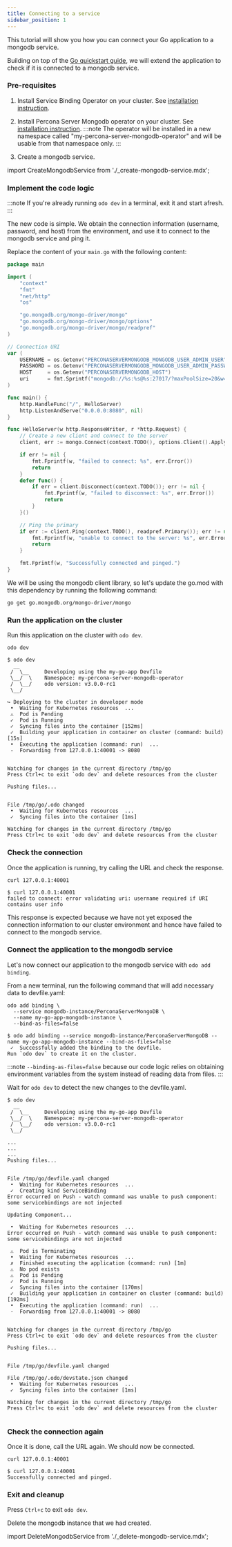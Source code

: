 ```yaml
---
title: Connecting to a service
sidebar_position: 1
---
```


This tutorial will show you how you can connect your Go application to a mongodb service.

Building on top of the [Go quickstart guide](../quickstart/go.md), we will extend the application to check if it is connected to a mongodb service.

### Pre-requisites
1. Install Service Binding Operator on your cluster.  See [installation instruction](https://operatorhub.io/operator/service-binding-operator).

2. Install Percona Server Mongodb operator on your cluster. See [installation instruction](https://operatorhub.io/operator/percona-server-mongodb-operator).
:::note
The operator will be installed in a new namespace called "my-percona-server-mongodb-operator" and will be usable from that namespace only.
:::
3. Create a mongodb service.

import CreateMongodbService from './_create-mongodb-service.mdx';

<CreateMongodbService/>

### Implement the code logic
:::note
If you're already running `odo dev` in a terminal, exit it and start afresh.
:::

The new code is simple. We obtain the connection information (username, password, and host) from the environment, and use it to connect to the mongodb service and ping it. 

Replace the content of your `main.go` with the following content:
```go
package main

import (
	"context"
	"fmt"
	"net/http"
	"os"

	"go.mongodb.org/mongo-driver/mongo"
	"go.mongodb.org/mongo-driver/mongo/options"
	"go.mongodb.org/mongo-driver/mongo/readpref"
)

// Connection URI
var (
	USERNAME = os.Getenv("PERCONASERVERMONGODB_MONGODB_USER_ADMIN_USER")
	PASSWORD = os.Getenv("PERCONASERVERMONGODB_MONGODB_USER_ADMIN_PASSWORD")
	HOST     = os.Getenv("PERCONASERVERMONGODB_HOST")
	uri      = fmt.Sprintf("mongodb://%s:%s@%s:27017/?maxPoolSize=20&w=majority", USERNAME, PASSWORD, HOST)
)

func main() {
	http.HandleFunc("/", HelloServer)
	http.ListenAndServe("0.0.0.0:8080", nil)
}

func HelloServer(w http.ResponseWriter, r *http.Request) {
	// Create a new client and connect to the server
	client, err := mongo.Connect(context.TODO(), options.Client().ApplyURI(uri))

	if err != nil {
		fmt.Fprintf(w, "failed to connect: %s", err.Error())
		return
	}
	defer func() {
		if err = client.Disconnect(context.TODO()); err != nil {
			fmt.Fprintf(w, "failed to disconnect: %s", err.Error())
			return
		}
	}()

	// Ping the primary
	if err := client.Ping(context.TODO(), readpref.Primary()); err != nil {
		fmt.Fprintf(w, "unable to connect to the server: %s", err.Error())
		return
	}

	fmt.Fprintf(w, "Successfully connected and pinged.")
}
```
We will be using the mongodb client library, so let's update the go.mod with this dependency by running the following command: 
```shell
go get go.mongodb.org/mongo-driver/mongo
```

### Run the application on the cluster
Run this application on the cluster with `odo dev`.
```shell
odo dev
```
```shell
$ odo dev
  __
 /  \__     Developing using the my-go-app Devfile
 \__/  \    Namespace: my-percona-server-mongodb-operator
 /  \__/    odo version: v3.0.0-rc1
 \__/

↪ Deploying to the cluster in developer mode
 •  Waiting for Kubernetes resources  ...
 ⚠  Pod is Pending
 ✓  Pod is Running
 ✓  Syncing files into the container [152ms]
 ✓  Building your application in container on cluster (command: build) [15s]
 •  Executing the application (command: run)  ...
 -  Forwarding from 127.0.0.1:40001 -> 8080


Watching for changes in the current directory /tmp/go
Press Ctrl+c to exit `odo dev` and delete resources from the cluster

Pushing files...


File /tmp/go/.odo changed
 •  Waiting for Kubernetes resources  ...
 ✓  Syncing files into the container [1ms]

Watching for changes in the current directory /tmp/go
Press Ctrl+c to exit `odo dev` and delete resources from the cluster
```

### Check the connection

Once the application is running, try calling the URL and check the response.
```shell
curl 127.0.0.1:40001
```
```shell
$ curl 127.0.0.1:40001
failed to connect: error validating uri: username required if URI contains user info
```

This response is expected because we have not yet exposed the connection information to our cluster environment and hence have failed to connect to the mongodb service.

### Connect the application to the mongodb service
Let's now connect our application to the mongodb service with `odo add binding`.

From a new terminal, run the following command that will add necessary data to devfile.yaml:
```shell
odo add binding \
  --service mongodb-instance/PerconaServerMongoDB \
  --name my-go-app-mongodb-instance \
  --bind-as-files=false
```
```shell
$ odo add binding --service mongodb-instance/PerconaServerMongoDB --name my-go-app-mongodb-instance --bind-as-files=false
 ✓  Successfully added the binding to the devfile.
Run `odo dev` to create it on the cluster.
```

:::note
`--binding-as-files=false` because our code logic relies on obtaining environment variables from the system instead of reading data from files.
:::

Wait for `odo dev` to detect the new changes to the devfile.yaml. 
```shell
$ odo dev
  __                                                                                                                                              
 /  \__     Developing using the my-go-app Devfile                                                                                                
 \__/  \    Namespace: my-percona-server-mongodb-operator                                                                                         
 /  \__/    odo version: v3.0.0-rc1
 \__/

...
...
...
Pushing files...


File /tmp/go/devfile.yaml changed
 •  Waiting for Kubernetes resources  ...
 ✓  Creating kind ServiceBinding 
Error occurred on Push - watch command was unable to push component: some servicebindings are not injected

Updating Component...

 •  Waiting for Kubernetes resources  ...
Error occurred on Push - watch command was unable to push component: some servicebindings are not injected

 ⚠  Pod is Terminating
 •  Waiting for Kubernetes resources  ...
 ✗  Finished executing the application (command: run) [1m]
 ⚠  No pod exists
 ⚠  Pod is Pending
 ✓  Pod is Running
 ✓  Syncing files into the container [170ms]
 ✓  Building your application in container on cluster (command: build) [192ms]
 •  Executing the application (command: run)  ...
 -  Forwarding from 127.0.0.1:40001 -> 8080
                                                                                                                                                  

Watching for changes in the current directory /tmp/go
Press Ctrl+c to exit `odo dev` and delete resources from the cluster

Pushing files...


File /tmp/go/devfile.yaml changed

File /tmp/go/.odo/devstate.json changed
 •  Waiting for Kubernetes resources  ...
 ✓  Syncing files into the container [1ms]

Watching for changes in the current directory /tmp/go
Press Ctrl+c to exit `odo dev` and delete resources from the cluster


```

### Check the connection again
Once it is done, call the URL again. We should now be connected.
```shell
curl 127.0.0.1:40001
```
```shell
$ curl 127.0.0.1:40001
Successfully connected and pinged.
```

### Exit and cleanup
Press `Ctrl+c` to exit `odo dev`.

Delete the mongodb instance that we had created.

import DeleteMongodbService from './_delete-mongodb-service.mdx';

<DeleteMongodbService/>
